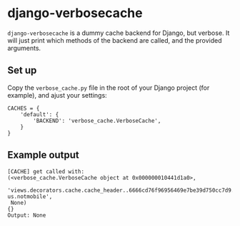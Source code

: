 # django-verbosecache

`django-verbosecache` is a dummy cache backend for Django, but verbose.  It
will just print which methods of the backend are called, and the provided
arguments.

## Set up

Copy the `verbose_cache.py` file in the root of your Django project (for
example), and ajust your settings:

    CACHES = {
        'default': {
            'BACKEND': 'verbose_cache.VerboseCache',
        }
    }

## Example output

    [CACHE] get called with:
    (<verbose_cache.VerboseCache object at 0x000000010441d1a0>,
     'views.decorators.cache.cache_header..6666cd76f96956469e7be39d750cc7d9.en-us.notmobile',
     None)
    {}
    Output: None
